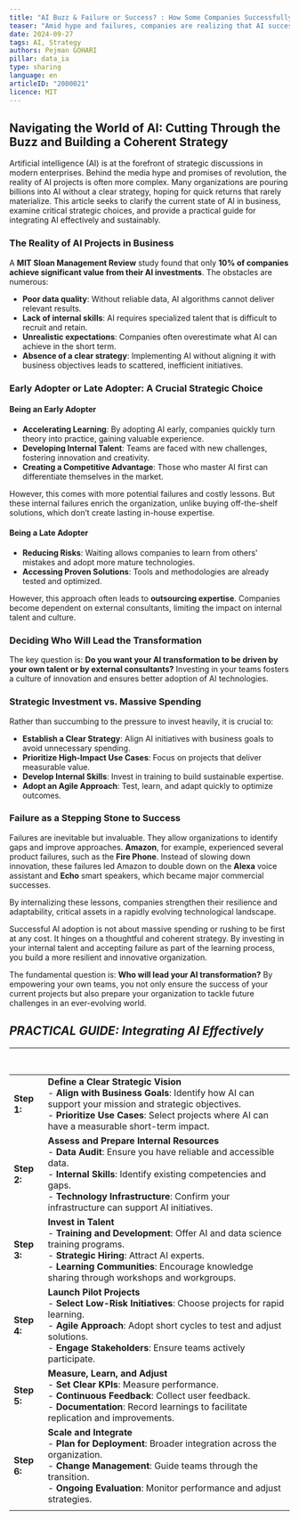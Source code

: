 ```yaml
---
title: "AI Buzz & Failure or Success? : How Some Companies Successfully Shape this New Paradigm"
teaser: "Amid hype and failures, companies are realizing that AI success lies not in technological magic, but in clear strategies, internal learning, and well-trained talent. Learn how to leverage mistakes to build successful AI initiatives."
date: 2024-09-27
tags: AI, Strategy
authors: Pejman GOHARI
pillar: data_ia
type: sharing
language: en
articleID: "2000021"
licence: MIT
---
```


  
  

## **Navigating the World of AI: Cutting Through the Buzz and Building a Coherent Strategy**

  

Artificial intelligence (AI) is at the forefront of strategic discussions in modern enterprises. Behind the media hype and promises of revolution, the reality of AI projects is often more complex. Many organizations are pouring billions into AI without a clear strategy, hoping for quick returns that rarely materialize. This article seeks to clarify the current state of AI in business, examine critical strategic choices, and provide a practical guide for integrating AI effectively and sustainably.

### **The Reality of AI Projects in Business**


A **MIT Sloan Management Review** study found that only **10% of companies achieve significant value from their AI investments**. The obstacles are numerous:

- **Poor data quality**: Without reliable data, AI algorithms cannot deliver relevant results.
- **Lack of internal skills**: AI requires specialized talent that is difficult to recruit and retain.
- **Unrealistic expectations**: Companies often overestimate what AI can achieve in the short term.
- **Absence of a clear strategy**: Implementing AI without aligning it with business objectives leads to scattered, inefficient initiatives.

  

### **Early Adopter or Late Adopter: A Crucial Strategic Choice**

#### **Being an Early Adopter**

- **Accelerating Learning**: By adopting AI early, companies quickly turn theory into practice, gaining valuable experience.
- **Developing Internal Talent**: Teams are faced with new challenges, fostering innovation and creativity.
- **Creating a Competitive Advantage**: Those who master AI first can differentiate themselves in the market.

However, this comes with more potential failures and costly lessons. But these internal failures enrich the organization, unlike buying off-the-shelf solutions, which don’t create lasting in-house expertise.

  

#### **Being a Late Adopter**


- **Reducing Risks**: Waiting allows companies to learn from others' mistakes and adopt more mature technologies.
- **Accessing Proven Solutions**: Tools and methodologies are already tested and optimized.

However, this approach often leads to **outsourcing expertise**. Companies become dependent on external consultants, limiting the impact on internal talent and culture.

  

### **Deciding Who Will Lead the Transformation**

The key question is: **Do you want your AI transformation to be driven by your own talent or by external consultants?** Investing in your teams fosters a culture of innovation and ensures better adoption of AI technologies.

  
### **Strategic Investment vs. Massive Spending**

Rather than succumbing to the pressure to invest heavily, it is crucial to:

- **Establish a Clear Strategy**: Align AI initiatives with business goals to avoid unnecessary spending.
- **Prioritize High-Impact Use Cases**: Focus on projects that deliver measurable value.
- **Develop Internal Skills**: Invest in training to build sustainable expertise.
- **Adopt an Agile Approach**: Test, learn, and adapt quickly to optimize outcomes.

  

### **Failure as a Stepping Stone to Success**

Failures are inevitable but invaluable. They allow organizations to identify gaps and improve approaches. **Amazon**, for example, experienced several product failures, such as the **Fire Phone**. Instead of slowing down innovation, these failures led Amazon to double down on the **Alexa** voice assistant and **Echo** smart speakers, which became major commercial successes.

By internalizing these lessons, companies strengthen their resilience and adaptability, critical assets in a rapidly evolving technological landscape.

Successful AI adoption is not about massive spending or rushing to be first at any cost. It hinges on a thoughtful and coherent strategy. By investing in your internal talent and accepting failure as part of the learning process, you build a more resilient and innovative organization.

The fundamental question is: **Who will lead your AI transformation?** By empowering your own teams, you not only ensure the success of your current projects but also prepare your organization to tackle future challenges in an ever-evolving world.

## ***PRACTICAL GUIDE: Integrating AI Effectively***

---
<br>

|                  |                                                                                                                                                                                                                                         |
| :------------------------ | :--------------------------------------------------------------------------------------------------------------------------------------------------------------------------------------------------------------------------------------------------- |
| **Step 1:**               | **Define a Clear Strategic Vision**<br>- **Align with Business Goals**: Identify how AI can support your mission and strategic objectives.<br>- **Prioritize Use Cases**: Select projects where AI can have a measurable short-term impact.             |
| **Step 2:**               | **Assess and Prepare Internal Resources**<br>- **Data Audit**: Ensure you have reliable and accessible data.<br>- **Internal Skills**: Identify existing competencies and gaps.<br>- **Technology Infrastructure**: Confirm your infrastructure can support AI initiatives. |
| **Step 3:**               | **Invest in Talent**<br>- **Training and Development**: Offer AI and data science training programs.<br>- **Strategic Hiring**: Attract AI experts.<br>- **Learning Communities**: Encourage knowledge sharing through workshops and workgroups.        |
| **Step 4:**               | **Launch Pilot Projects**<br>- **Select Low-Risk Initiatives**: Choose projects for rapid learning.<br>- **Agile Approach**: Adopt short cycles to test and adjust solutions.<br>- **Engage Stakeholders**: Ensure teams actively participate.          |
| **Step 5:**               | **Measure, Learn, and Adjust**<br>- **Set Clear KPIs**: Measure performance.<br>- **Continuous Feedback**: Collect user feedback.<br>- **Documentation**: Record learnings to facilitate replication and improvements.                               |
| **Step 6:**               | **Scale and Integrate**<br>- **Plan for Deployment**: Broader integration across the organization.<br>- **Change Management**: Guide teams through the transition.<br>- **Ongoing Evaluation**: Monitor performance and adjust strategies.            |
                                                                                            |

